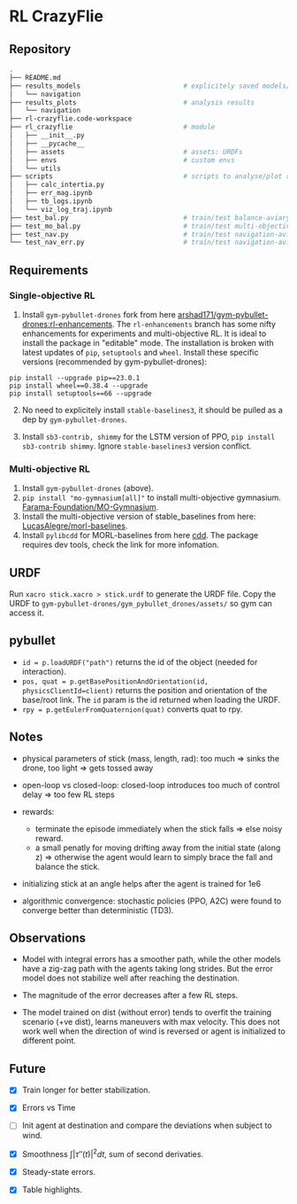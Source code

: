 # RL CrazyFlie

## Repository

```bash
.
├── README.md
├── results_models                          # explicitely saved models/results
│   └── navigation
├── results_plots                           # analysis results
│   └── navigation
├── rl-crazyflie.code-workspace
├── rl_crazyflie                            # module
│   ├── __init__.py
│   ├── __pycache__
│   ├── assets                              # assets: URDFs
│   ├── envs                                # custom envs
│   └── utils
├── scripts                                 # scripts to analyse/plot results
│   ├── calc_intertia.py
│   ├── err_mag.ipynb
│   ├── tb_logs.ipynb
│   └── viz_log_traj.ipynb
├── test_bal.py                             # train/test balance-aviary
├── test_mo_bal.py                          # train/test multi-objective balance-aviary
├── test_nav.py                             # train/test navigation-aviary
└── test_nav_err.py                         # train/test navigation-aviary with action feedback
```

## Requirements

### Single-objective RL
1. Install `gym-pybullet-drones` fork from here [arshad171/gym-pybullet-drones:rl-enhancements](https://github.com/arshad171/gym-pybullet-drones). The `rl-enhancements` branch has some nifty enhancements for experiments and multi-objective RL.
It is ideal to install the package in "editable" mode.
The installation is broken with latest updates of `pip`, `setuptools` and `wheel`. Install these specific versions (recommended by gym-pybullet-drones):
```
pip install --upgrade pip==23.0.1
pip install wheel==0.38.4 --upgrade
pip install setuptools==66 --upgrade
```
2. No need to explicitely install `stable-baselines3`, it should be pulled as a dep by `gym-pybullet-drones`.

3. Install `sb3-contrib, shimmy` for the LSTM version of PPO, `pip install sb3-contrib shimmy`. Ignore `stable-baselines3` version conflict.

### Multi-objective RL
1. Install `gym-pybullet-drones` (above).
1. `pip install "mo-gymnasium[all]"` to install multi-objective gymnasium. [Farama-Foundation/MO-Gymnasium](https://github.com/Farama-Foundation/MO-Gymnasium.git).
1. Install the multi-objective version of stable_baselines from here: [LucasAlegre/morl-baselines](https://github.com/LucasAlegre/morl-baselines.git).
1. Install `pylibcdd` for MORL-baselines from here [cdd](https://pycddlib.readthedocs.io/en/latest/quickstart.html#installation). The package requires dev tools, check the link for more infomation.
## URDF

Run `xacro stick.xacro > stick.urdf` to generate the URDF file. Copy the URDF to `gym-pybullet-drones/gym_pybullet_drones/assets/` so gym can access it.

## pybullet

- `id = p.loadURDF("path")` returns the id of the object (needed for interaction).
- `pos, quat = p.getBasePositionAndOrientation(id, physicsClientId=client)` returns the position and orientation of the base/root link. The `id` param is the id returned when loading the URDF.
- `rpy = p.getEulerFromQuaternion(quat)` converts quat to rpy.

## Notes

- physical parameters of stick (mass, length, rad): too much => sinks the drone, too light => gets tossed away

- open-loop vs closed-loop: closed-loop introduces too much of control delay => too few RL steps

- rewards:
    - terminate the episode immediately when the stick falls => else noisy reward. 
    - a small penatly for moving drifting away from the initial state (along z) => otherwise the agent would learn to simply brace the fall and balance the stick.

- initializing stick at an angle helps after the agent is trained for 1e6

- algorithmic convergence: stochastic policies (PPO, A2C) were found to converge better than deterministic (TD3).

## Observations

- Model with integral errors has a smoother path, while the other models have a zig-zag path with the agents taking long strides. But the error model does not stabilize well after reaching the destination.

- The magnitude of the error decreases after a few RL steps.

- The model trained on dist (without error) tends to overfit the training scenario (+ve dist), learns maneuvers with max velocity. This does not work well when the direction of wind is reversed or agent is initialized to different point.

## Future

- [x] Train longer for better stabilization.

- [x] Errors vs Time

- [ ] Init agent at destination and compare the deviations when subject to wind.

- [x] Smoothness $\int |\tau''(t)|^2 dt$, sum of second derivaties.

- [x] Steady-state errors.

- [x] Table highlights.